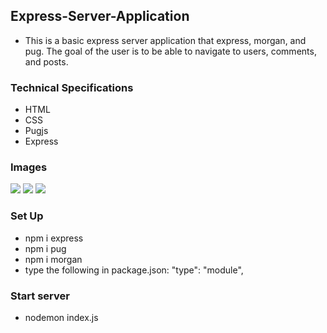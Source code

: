 ## Express-Server-Application
* This is a basic express server application that express, morgan, and pug. The goal of the user is to be able to navigate to users, comments, and posts.


### Technical Specifications
* HTML
* CSS
* Pugjs
* Express

### Images
<img src= "https://github.com/AddyRdz/SBA_318-Express-Server-Application/blob/main/public/images/Screenshot%202024-10-14%20at%2010.29.10%E2%80%AFPM.png?raw=true">
<img src="https://github.com/AddyRdz/SBA_318-Express-Server-Application/blob/main/public/images/Screenshot%202024-10-14%20at%2010.29.19%E2%80%AFPM.png?raw=true">
<img src="https://github.com/AddyRdz/SBA_318-Express-Server-Application/blob/main/public/images/Screenshot%202024-10-14%20at%2010.29.27%E2%80%AFPM.png?raw=true">

### Set Up
* npm i express
* npm i pug
* npm i morgan
* type the following in package.json: "type": "module",

### Start server
* nodemon index.js
